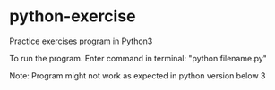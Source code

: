 # python-exercise
Practice exercises program in Python3

To run the program. Enter command in terminal:  "python filename.py"
  
Note: Program might not work as expected in python version below 3
